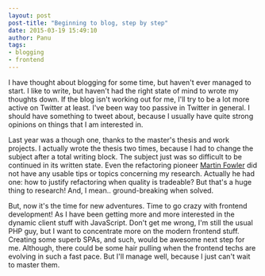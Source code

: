```yaml
---
layout: post
post-title: "Beginning to blog, step by step"
date: 2015-03-19 15:49:10
author: Panu
tags:
- blogging
- frontend
---
```


I have thought about blogging for some time, but haven't ever managed to start. I like to write, but haven't had the right state of mind to wrote my thoughts down. If the blog isn't working out for me, I'll try to be a lot more active on Twitter at least. I've been way too passive in Twitter in general. I should have something to tweet about, because I usually have quite strong opinions on things that I am interested in.

Last year was a though one, thanks to the master's thesis and work projects. I actually wrote the thesis two times, because I had to change the subject after a total writing block. The subject just was so difficult to be continued in its written state. Even the refactoring pioneer [Martin Fowler](http://www.martinfowler.com/) did not have any usable tips or topics concerning my research. Actually he had one: how to justify refactoring when quality is tradeable? But that's a huge thing to research! And, I mean.. ground-breaking when solved.

But, now it's the time for new adventures. Time to go crazy with frontend development! As I have been getting more and more interested in the dynamic client stuff with JavaScript. Don't get me wrong, I'm still the usual PHP guy, but I want to concentrate more on the modern frontend stuff. Creating some superb SPAs, and such, would be awesome next step for me. Although, there could be some hair pulling when the frontend techs are evolving in such a fast pace. But I'll manage well, because I just can't wait to master them.

